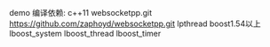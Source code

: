   demo 编译依赖:
    c++11 
    websocketpp.git   https://github.com/zaphoyd/websocketpp.git
    lpthread 
    boost1.54以上
    lboost_system 
    lboost_thread 
    lboost_timer
